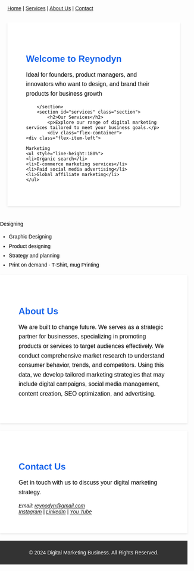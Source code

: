 <html lang="en">
<head>
    <meta charset="UTF-8">
	<meta name="description" content="Digital Marketing Service">
	<meta name="keywords" content="Reynodyn, reynodyn, marketing, seo, target ad, digital marketing,affiliate marketing, social media marketing, marketing strategy, email marketing, marketing plan, advertising agency, internet marketing, digital marketing course, e marketing, seo services, direct marketing, digital marketing agency, seo company, what is digital marketing,b2b marketing, marketing online, Best marketing agency, SEO agency, marketing agency, social marketing, marketing research, web marketing, online advertising, Digital Marketing Services, Web Design and Development, Lead Generation, Marketing Automation, SEO Services, Search Engine Optimization, PPC,  Advertising, Pay-Per-Click, Content Marketing, Influencer Marketing, Content Strategy, Brand Management, conversion Rate optimization, Web Analytics Services, Digital Advertising, E-commerce Marketing, Mobile Marketing, Online Marketing, Digital Marketing Services">
	<meta name="author" content="Alias Thomas">
	<meta name="viewport" content="width=device-width, initial-scale=1.0">
<title>Digital Marketing Business</title>
<link rel="icon" type="image/x-icon" href="https://reynodyn.github.io/files/img/Re.jpg">
    <style>
        /* Basic CSS for layout */
        body {
            font-family:sans-serif;
            margin: 0;
            padding: 0;
            color: black;
        }
        nav {
            padding: 10px 20px; 
        }
        .container {
            max-width: 1200px;
            margin: 20px auto;
            padding: 0 20px;
            overflow: hidden;
        }
	@media only screen and (max-width: 700px) {
  /* For mobile phones: */
.container {
  max-width: 320px;
            margin: 20px auto;
            padding: 0 20px;
            overflow: hidden;
  }
}

.flex-container {
  display: flex;
  flex-direction: row;
}

.flex-item-left {
  padding: 5%;
  flex: 50%;
}

.flex-item-right {
  padding: 5%;
  flex: 50%;
}
@media only screen and (max-width: 700px) {
  /* For mobile phones: */
.flex-container {
   width:100%;
   flex-direction: column;
  }

}
        .section {
            padding: 50px;
            margin-bottom: 20px;
            background-color: #fff;
            box-shadow: 0 2px 5px rgba(0,0,0,0.1);
        }
        .section h2 {
            color: #1764eb;
            font-size: 24px;
            margin-bottom: 10px;
        }
        .section p {
            font-size: 16px;
            line-height: 1.6;
        }
        footer {
            background-color: #333;
            color: #fff;
            text-align: center;
            padding: 10px 0;
        }
    </style>
</head>
<body>
    <nav>
        <a href="#home">Home</a> |
        <a href="#services">Services</a> |
        <a href="#about">About Us</a> |
        <a href="#contact">Contact</a>
    </nav>
    <div class="container">
        <section id="home" class="section">
            <h2>Welcome to Reynodyn</h2>
            <p>Ideal for founders, product managers, and innovators who want to design, and brand their products for business growth</p>
	
        </section>
        <section id="services" class="section">
            <h2>Our Services</h2>
            <p>Explore our range of digital marketing services tailored to meet your business goals.</p>
            <div class="flex-container">
  	<div class="flex-item-left">

	Marketing
	<ul style="line-height:180%">
	<li>Organic search</li>
	<li>E-commerce marketing services</li>
	<li>Paid social media advertising</li>
	<li>Global affiliate marketing</li>
	</ul>


</div>
  <div class="flex-item-right">
Designing
<ul style="line-height:180%">
<li>Graphic Designing</li>
<li>Product designing</li>

<li>Strategy and planning</li>
<li>Print on demand - T-Shirt, mug Printing</li>
</ul>
</div>

</div>
        </section>
        <section id="about" class="section">
            <h2>About Us</h2>
            <p>We are built to change future. We serves as a strategic partner for businesses, specializing in promoting products or services to target audiences effectively. We conduct comprehensive market research to understand consumer behavior, trends, and competitors. Using this data, we develop tailored marketing strategies that may include digital campaigns, social media management, content creation, SEO optimization, and advertising.</p>
        </section>
        <section id="contact" class="section">
            <h2>Contact Us</h2>
            <p>Get in touch with us to discuss your digital marketing strategy.</p>
            <address>
                Email: <a href="mailto:reynodyn@gmail.com">reynodyn@gmail.com</a><br>
	<a href="https://www.instagram.com/reynodyn/" target="_blank">Instagram</a> | 
	<a href="https://www.linkedin.com/company/reynodyn" target="_blank">LinkedIn</a> | 
        <a href="https://www.youtube.com/@reynodyn" target="_blank">You Tube</a>
            </address>
        </section>
    </div>
    <footer>
        <p>&copy; 2024 Digital Marketing Business. All Rights Reserved.</p>
    </footer>
</body>
</html>
